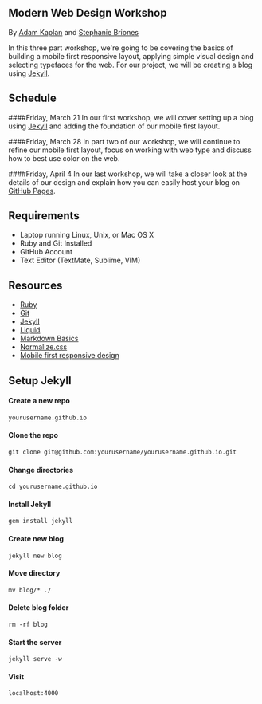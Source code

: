 ## Modern Web Design Workshop

By [Adam Kaplan](http://adamkaplan.me) and [Stephanie Briones](http://stephaniebriones.com/)

In this three part workshop, we're going to be covering the basics of building a mobile first responsive layout, applying
simple visual design and selecting typefaces for the web. For our project, we will be creating a blog using
[Jekyll](http://jekyllrb.com).

## Schedule

####Friday, March 21
In our first workshop, we will cover setting up a blog using [Jekyll](http://jekyllrb.com) and adding the foundation of our mobile first layout.

####Friday, March 28
In part two of our workshop, we will continue to refine our mobile first layout, focus on working with web type and discuss
how to best use color on the web.

####Friday, April 4
In our last workshop, we will take a closer look at the details of our design and explain how you can easily host your blog
on [GitHub Pages](http://pages.github.com).

## Requirements
* Laptop running Linux, Unix, or Mac OS X
* Ruby and Git Installed
* GitHub Account
* Text Editor (TextMate, Sublime, VIM)

## Resources
* [Ruby](https://www.ruby-lang.org/en/downloads/)
* [Git](http://git-scm.com/downloads)
* [Jekyll](http://jekyllrb.com/docs/installation/)
* [Liquid](https://github.com/Shopify/liquid/wiki)
* [Markdown Basics](https://help.github.com/articles/markdown-basics)
* [Normalize.css](http://necolas.github.io/normalize.css/)
* [Mobile first responsive design](http://www.adamkaplan.me/grid/)

## Setup Jekyll

#### Create a new repo
```
yourusername.github.io
```

#### Clone the repo
```
git clone git@github.com:yourusername/yourusername.github.io.git
```

#### Change directories
```
cd yourusername.github.io
```

#### Install Jekyll
```
gem install jekyll
```

#### Create new blog
```
jekyll new blog
```

#### Move directory
```
mv blog/* ./
```

#### Delete blog folder
```
rm -rf blog
```

#### Start the server
```
jekyll serve -w
```

#### Visit
```
localhost:4000
```
